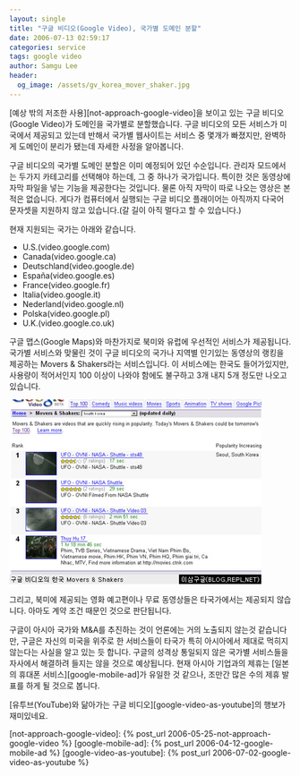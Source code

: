 ```yaml
---
layout: single
title: "구글 비디오(Google Video), 국가별 도메인 분할"
date: 2006-07-13 02:59:17
categories: service
tags: google video
author: Samgu Lee
header:
  og_image: /assets/gv_korea_mover_shaker.jpg
---
```


[예상 밖의 저조한 사용][not-approach-google-video]을 보이고 있는 구글 비디오(Google Video)가 도메인을 국가별로 분할했습니다. 구글 비디오의 모든 서비스가 미국에서 제공되고 있는데 반해서 국가별 웹사이트는 서비스 중 몇개가 빠졌지만, 완벽하게 도메인이 분리가 됐는데 자세한 사정을 알아봅니다.

구글 비디오의 국가별 도메인 분할은 이미 예정되어 있던 수순입니다. 관리자 모드에서는 두가지 카테고리를 선택해야 하는데, 그 중 하나가 국가입니다. 특이한 것은 동영상에 자막 파일을 넣는 기능을 제공한다는 것입니다. 물론 아직 자막이 따로 나오는 영상은 본 적은 없습니다. 게다가 컴퓨터에서 실행되는 구글 비디오 플래이어는 아직까지 다국어 문자셋을 지원하지 않고 있습니다.(갈 길이 아직 멀다고 할 수 있습니다.)

현재 지원되는 국가는 아래와 같습니다.

- U.S.(video.google.com)
- Canada(video.google.ca)
- Deutschland(video.google.de)
- España(video.google.es)
- France(video.google.fr)
- Italia(video.google.it)
- Nederland(video.google.nl)
- Polska(video.google.pl)
- U.K.(video.google.co.uk)

구글 맵스(Google Maps)와 마찬가지로 북미와 유럽에 우선적인 서비스가 제공됩니다. 국가별 서비스와 맞물린 것이 구글 비디오의 국가나 지역별 인기있는 동영상의 랭킹을 제공하는 Movers & Shakers라는 서비스입니다. 이 서비스에는 한국도 들어가있지만, 사용량이 적어서인지 100 이상이 나와야 함에도 불구하고 3개 내지 5개 정도만 나오고 있습니다.

![구글 비디오 한국의 Mover & Shaker](/assets/gv_korea_mover_shaker.jpg)

그리고, 북미에 제공되는 영화 예고편이나 무료 동영상들은 타국가에서는 제공되지 않습니다. 아마도 계약 조건 때문인 것으로 판단됩니다.

구글이 아시아 국가와 M&A를 추진하는 것이 언론에는 거의 노출되지 않는것 같습니다만, 구글은 자신의 미국을 위주로 한 서비스들이 타국가 특히 아시아에서 제대로 먹히지 않는다는 사실을 알고 있는 듯 합니다. 구글의 성격상 통일되지 않은 국가별 서비스들을 자사에서 해결하려 들지는 않을 것으로 예상됩니다. 현재 아시아 기업과의 제휴는 [일본의 휴대폰 서비스][google-mobile-ad]가 유일한 것 같으나, 조만간 많은 수의 제휴 발표를 하게 될 것으로 봅니다.

[유투브(YouTube)와 닮아가는 구글 비디오][google-video-as-youtube]의 행보가 재미있네요.

[not-approach-google-video]: {% post_url 2006-05-25-not-approach-google-video %}
[google-mobile-ad]: {% post_url 2006-04-12-google-mobile-ad %}
[google-video-as-youtube]: {% post_url 2006-07-02-google-video-as-youtube %}
